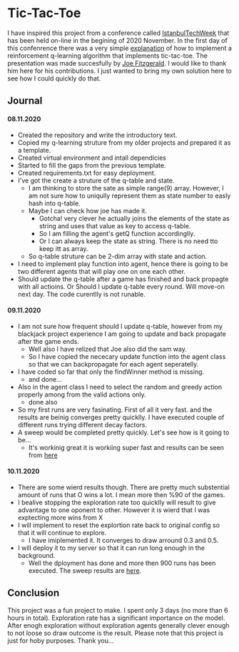 # Tic-Tac-Toe

I have inspired this project from a conference called [IstanbulTechWeek](https://www.istanbultechweek.com) that has been held on-line in the begining of 2020 November. In the first day of this confenrence there was a very simple [explanation](https://youtu.be/aV7-4iKWOuw) of how to implement a reinforcement q-learning algorithm that implements tic-tac-toe. The presentation was made succesfully by [Joe Fitzgerald](https://www.linkedin.com/in/js-fitz/). I would like to thank him here for his contributions. I just wanted to bring my own solution here to see how I could quickly do that. 

## Journal

#### 08.11.2020

- Created the repository and write the introductory text.
- Copied my q-learning struture from my older projects and prepared it as a template.
- Created virtual environment and intall dependicies
- Started to fill the gaps from the previous template.
- Created requirements.txt for easy deployment.
- I've got the create a struture of the q-table and state.
    - I am thinking to store the sate as simple range(9) array. However, I am not sure how to uniqully represent them as state number to easly hash into q-table.
    - Maybe I can check how joe has made it.
        - Gotcha! very clever he actually joins the elements of the state as string and uses that value as key to access q-table.
        - So I am filling the agent's getQ function accordinglly.
        - Or I can always keep the state as string. There is no need tto keep itt as array.
    - So q-table struture can be 2-dim array with state and action.
- I need to implement play  function into agent, hence there is going to be two different agents that will play one on one each other.
- Should update the q-table after a game has finished and back propagte with all actioins. Or Should I update q-table every round. Will move-on next day. The code curentlly is not runable.

#### 09.11.2020

- I am not sure how frequent should I update q-table, however from my blackjack project experience I am going to update and back propagate after the game ends.
    - Well also I have relized that Joe also did the sam way.
    - So I have copied the nececary update function into the agent class so that we can backpropagate for each agent seperatelly.
- I have coded so far that only the findWinner method is missing.
    - and done...
- Also in the agent class I need to select the random and greedy action properly among from the valid actions only.
    - done also
- So my first runs are very fasinating. First of all it very fast. and the results are beinig converges pretty quicklly. I have executed couple of different runs trying different decay factors. 
- A sweep would be completed pretty quickly. Let's see how is it going to be...
    - It's workinig great it is workiing super fast and results can be seen from [here](https://wandb.ai/hakanonal/tic-tac-toe)


#### 10.11.2020

- There are some wierd results though. There are pretty much substential amount of runs that O wins a lot. I mean more then %90 of the games.
- I bealive stopping the exploration rate too quicklly will result to give advantage to one oponent to other. However it is wierd that I was exptecting  more wins from X
- I will implement to reset the explortion rate back to original config so that it will continue to explore.
    - I have imiplemented it. It converges to draw arround 0.3 and 0.5.
- I will deploy it to my server so that it can run long enough in the background.
    - Well the dployment has done and more then 900 runs has been executed. The sweep results are [here](https://wandb.ai/hakanonal/tic-tac-toe/sweeps/1gppraot).

## Conclusion

This project was a fun project to make. I spent only 3 days (no more than 6 hours in total). Exploration rate has a significant importance on the model. After enogh exploration without exploration agents generally clever enough to not loose so draw outcome is the result. Please note that this project is just for hoby purposes. Thank you...